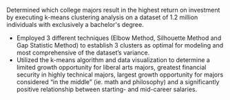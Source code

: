 Determined which college majors result in the highest return on investment by executing k-means clustering analysis on a dataset of 1.2 million individuals with exclusively a bachelor's degree.
  - Employed 3 different techniques (Elbow Method, Silhouette Method and Gap Statistic Method) to establish 3 clusters as optimal for modeling and most         comprehensive of the dataset’s variance.
  - Utilized the k-means algorithm and data visualization to determine a limited growth opportunity for liberal arts majors, greatest financial security in     highly technical majors, largest growth opportunity for majors considered “in the middle” (ie. math and philosophy) and a significantly positive           relationship between starting- and mid-career salaries.

